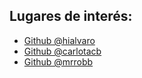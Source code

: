 ## Lugares de interés:
* [Github @hialvaro](https://github.com/hialvaro/AC-FIB)
* [Github @carlotacb](https://github.com/carlotacb/AC-Laboratorios)
* [Github @mrrobb](https://github.com/MrRobb/AC-FIB)
